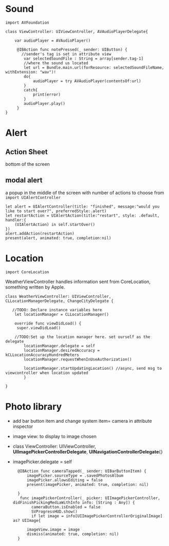 # Sound
`import AVFoundation`

	class ViewController: UIViewController, AVAudioPlayerDelegate{
    	
    	var audioPlayer = AVAudioPlayer()

   		 @IBAction func notePressed(_ sender: UIButton) {
	       //sender's tag is set in attribute view
	        var selectedSoundFile : String = array[sender.tag-1]
	        //where the sound us located
	        let url = Bundle.main.url(forResource: selectedSoundFileName, withExtension: "wav")!
	        do{
	            audioPlayer = try AVAudioPlayer(contentsOf:url)
	        }
	        catch{
	            print(error)
	        }
	        audioPlayer.play()
	     }
	}


# Alert

## Action Sheet
bottom of the screen
## modal alert
a popup in the middle of the screen with number of actions to choose from
`import UIAlertController`

	let alert = UIAlertController(title: "finished", message:"would you like to start over?", preferredStyle:.alert)
	let restartAction = UIAlertAction(title:"restart", style: .default, handler:{
		(UIAlertAction) in self.startOver()
	})
	alert.addAction(restartAction)
	present(alert, animated: true, completion:nil)



# Location
`import CoreLocation`

WeatherViewController handles information sent from CoreLocation, something written by Apple.

	class WeatherViewController: UIViewController, CLLocationManagerDelegate, ChangeCityDelegate {
    
       //TODO: Declare instance variables here
    	let locationManager = CLLocationManager()
    	
    	override func viewDidLoad() {
       	 super.viewDidLoad()
        
        //TODO:Set up the location manager here. set ourself as the delegate
        	locationManager.delegate = self
        	locationManager.desiredAccuracy = kCLLocationAccuracyHundredMeters
        	locationManager.requestWhenInUseAuthorization()
       
        	locationManager.startUpdatingLocation() //async, send msg to viewcontroller when location updated
        	}
        
    }


# Photo library

* add bar button item and change system item= camera in attribute inspector
* image view: to display to image chosen
* class ViewController: UIViewController, **UIImagePickerControllerDelegate**, **UINavigationControllerDelegate**{}
* imagePicker.delegate = self
	
		@IBAction func cameraTapped(_ sender: UIBarButtonItem) { 
	        imagePicker.sourceType = .savedPhotosAlbum
	        imagePicker.allowsEditing = false
	        present(imagePicker, animated: true, completion: nil)
	        
	    }
		 func imagePickerController(_ picker: UIImagePickerController, didFinishPickingMediaWithInfo info: [String : Any]) {
			  cameraButton.isEnabled = false
			  SVProgressHUD.show()
			  if let image = info[UIImagePickerControllerOriginalImage] as? UIImage{
            
            imageView.image = image
            dismiss(animated: true, completion: nil)    
		}
		
		